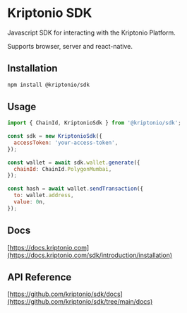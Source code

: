 # Kriptonio SDK

Javascript SDK for interacting with the Kriptonio Platform.

Supports browser, server and react-native.

## Installation

```bash
npm install @kriptonio/sdk
```

## Usage

```js
import { ChainId, KriptonioSdk } from '@kriptonio/sdk';
 
const sdk = new KriptonioSdk({
  accessToken: 'your-access-token',
});
 
const wallet = await sdk.wallet.generate({
  chainId: ChainId.PolygonMumbai,
});
 
const hash = await wallet.sendTransaction({
  to: wallet.address,
  value: 0n,
});
```

## Docs

[https://docs.kriptonio.com](https://docs.kriptonio.com/sdk/introduction/installation)

## API Reference

[https://github.com/kriptonio/sdk/docs](https://github.com/kriptonio/sdk/tree/main/docs)